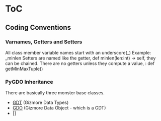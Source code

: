 # ToC

## Coding Conventions

### Varnames, Getters and Setters

All class member variable names start with an underscore(_) Example: _minlen
Setters are named like the getter, def minlen(len:int) -> self, they can be chained.
There are no getters unless they compute a value, : def getMinMaxTuple()

### PyGDO Inheritance

There are basically three monster base classes.

 - [GDT](../gdo/base/GDT.py) (Gizmore Data Types)
 - [GDO](../gdo/base/GDO.py) (Gizmore Data Object - which is a GDT)
 - []

